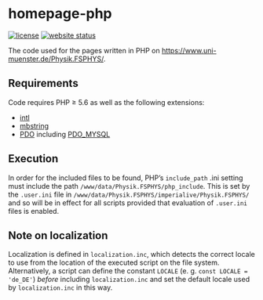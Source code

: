 # homepage-php
[![license](https://img.shields.io/github/license/fsphys-muenster/homepage-php.svg)](LICENSE)
[![website status](https://img.shields.io/website-up-down-green-red/http/uni-muenster.de.svg)](https://www.uni-muenster.de/Physik.FSPHYS/)

The code used for the pages written in PHP on https://www.uni-muenster.de/Physik.FSPHYS/.

## Requirements
Code requires PHP ≥ 5.6 as well as the following extensions:
- [intl](https://secure.php.net/manual/en/book.intl.php)
- [mbstring](https://secure.php.net/manual/en/book.mbstring.php)
- [PDO](https://secure.php.net/manual/en/book.pdo.php) including
  [PDO_MYSQL](https://secure.php.net/manual/en/ref.pdo-mysql.php)

## Execution
In order for the included files to be found, PHP’s `include_path` .ini setting
must include the path `/www/data/Physik.FSPHYS/php_include`. This is set by the
`.user.ini` file in `/www/data/Physik.FSPHYS/imperialive/Physik.FSPHYS/` and
so will be in effect for all scripts provided that evaluation of `.user.ini`
files is enabled.

## Note on localization
Localization is defined in `localization.inc`, which detects the correct locale
to use from the location of the executed script on the file system.
Alternatively, a script can define the constant `LOCALE` (e.&nbsp;g.
`const LOCALE = 'de_DE'`) *before* including `localization.inc` and set the
default locale used by `localization.inc` in this way.

